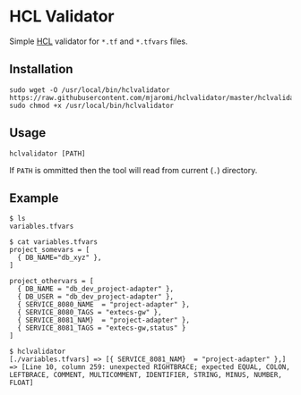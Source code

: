 # HCL Validator
Simple [HCL](https://github.com/hashicorp/hcl#hcl) validator for `*.tf` and `*.tfvars` files.

## Installation
```
sudo wget -O /usr/local/bin/hclvalidator https://raw.githubusercontent.com/mjaromi/hclvalidator/master/hclvalidator.py
sudo chmod +x /usr/local/bin/hclvalidator
```

## Usage
```
hclvalidator [PATH]
```
If `PATH` is ommitted then the tool will read from current (`.`) directory.

## Example
```
$ ls
variables.tfvars

$ cat variables.tfvars 
project_somevars = [
  { DB_NAME="db_xyz" },
]

project_othervars = [
  { DB_NAME = "db_dev_project-adapter" },
  { DB_USER = "db_dev_project-adapter" },
  { SERVICE_8080_NAME  = "project-adapter" },
  { SERVICE_8080_TAGS = "extecs-gw" },
  { SERVICE_8081_NAM}  = "project-adapter" },
  { SERVICE_8081_TAGS = "extecs-gw,status" }
]

$ hclvalidator 
[./variables.tfvars] => [{ SERVICE_8081_NAM}  = "project-adapter" },] => [Line 10, column 259: unexpected RIGHTBRACE; expected EQUAL, COLON, LEFTBRACE, COMMENT, MULTICOMMENT, IDENTIFIER, STRING, MINUS, NUMBER, FLOAT]
```
